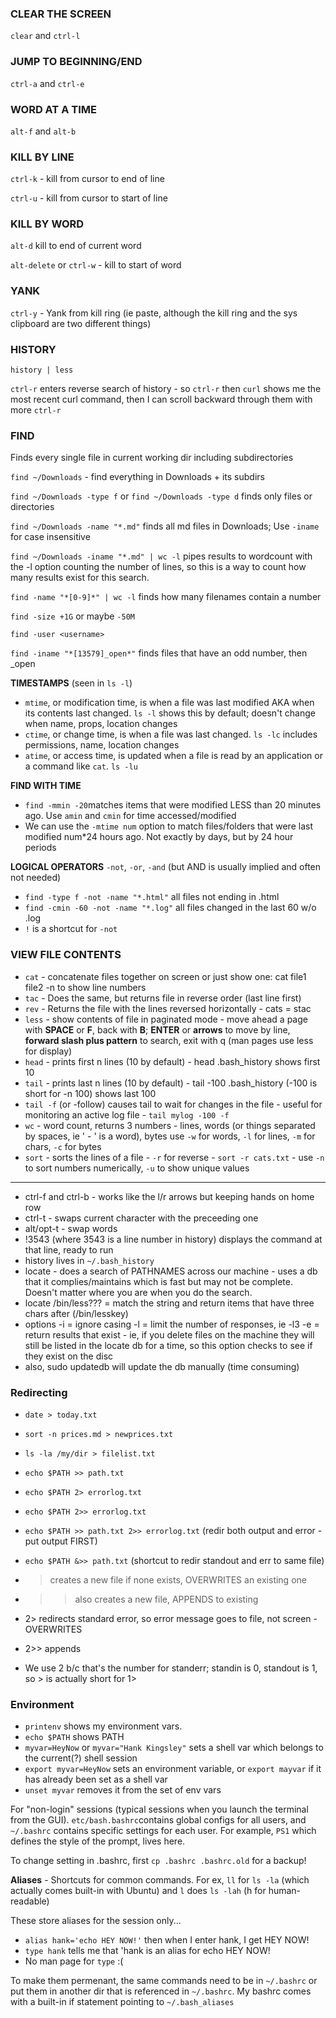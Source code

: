### CLEAR THE SCREEN

`clear` and `ctrl-l`

### JUMP TO BEGINNING/END

`ctrl-a` and `ctrl-e`

### WORD AT A TIME

`alt-f` and `alt-b`

### KILL BY LINE

`ctrl-k` - kill from cursor to end of line

`ctrl-u` - kill from cursor to start of line

### KILL BY WORD

`alt-d` kill to end of current word

`alt-delete` or `ctrl-w` - kill to start of word

### YANK

`ctrl-y` - Yank from kill ring (ie paste, although the kill ring and the sys clipboard are two different things)

### HISTORY

`history | less`

`ctrl-r` enters reverse search of history - so `ctrl-r` then `curl` shows me the most recent curl command, then I can scroll backward through them with more `ctrl-r`

### FIND

Finds every single file in current working dir including subdirectories

`find ~/Downloads` - find everything in Downloads + its subdirs

`find ~/Downloads -type f` or `find ~/Downloads -type d` finds only files or directories

`find ~/Downloads -name "*.md"` finds all md files in Downloads; Use `-iname` for case insensitive

`find ~/Downloads -iname "*.md" | wc -l` pipes results to wordcount with the -l option counting the number of lines, so this is a way to count how many results exist for this search.

`find -name "*[0-9]*" | wc -l` finds how many filenames contain a number

`find -size +1G` or maybe `-50M`

`find -user <username>`

`find -iname "*[13579]_open*"` finds files that have an odd number, then \_open

**TIMESTAMPS** (seen in `ls -l`)

- `mtime`, or modification time, is when a file was last modified AKA when its contents last changed. `ls -l` shows this by default; doesn't change when name, props, location changes
- `ctime`, or change time, is when a file was last changed. `ls -lc` includes permissions, name, location changes
- `atime`, or access time, is updated when a file is read by an application or a command like `cat`. `ls -lu`

**FIND WITH TIME**

- `find -mmin -20`matches items that were modified LESS than 20 minutes ago. Use `amin` and `cmin` for time accessed/modified
- We can use the `-mtime num` option to match files/folders that were last modified num\*24 hours ago. Not exactly by days, but by 24 hour periods

**LOGICAL OPERATORS** `-not`, `-or`, `-and` (but AND is usually implied and often not needed)

- `find -type f -not -name "*.html"` all files not ending in .html
- `find -cmin -60 -not -name "*.log"` all files changed in the last 60 w/o .log
- `!` is a shortcut for `-not`

### VIEW FILE CONTENTS

- `cat` - concatenate files together on screen or just show one: cat file1 file2 -n to show line numbers
- `tac` - Does the same, but returns file in reverse order (last line first)
- `rev` - Returns the file with the lines reversed horizontally - cats = stac
- `less` - show contents of file in paginated mode - move ahead a page with **SPACE** or **F**, back with **B**; **ENTER** or **arrows** to move by line, **forward slash plus pattern** to search, exit with q (man pages use less for display)
- `head` - prints first n lines (10 by default) - head .bash_history shows first 10
- `tail` - prints last n lines (10 by default) - tail -100 .bash_history (-100 is short for -n 100) shows last 100
- `tail -f` (or -follow) causes tail to wait for changes in the file - useful for monitoring an active log file - `tail mylog -100 -f`
- `wc` - word count, returns 3 numbers - lines, words (or things separated by spaces, ie ' - ' is a word), bytes use `-w` for words, `-l` for lines, `-m` for chars, `-c` for bytes
- `sort` - sorts the lines of a file - `-r` for reverse - `sort -r cats.txt` - use `-n` to sort numbers numerically, `-u` to show unique values

---

- ctrl-f and ctrl-b - works like the l/r arrows but keeping hands on home row
- ctrl-t - swaps current character with the preceeding one
- alt/opt-t - swap words
- !3543 (where 3543 is a line number in history) displays the command at that line, ready to run
- history lives in `~/.bash_history`
- locate - does a search of PATHNAMES across our machine - uses a db that it complies/maintains which is fast but may not be complete. Doesn't matter where you are when you do the search.
- locate /bin/less??? = match the string and return items that have three chars after (/bin/lesskey)
- options -i = ignore casing -l = limit the number of responses, ie -l3 -e = return results that exist - ie, if you delete files on the machine they will still be listed in the locate db for a time, so this option checks to see if they exist on the disc
- also, sudo updatedb will update the db manually (time consuming)

### Redirecting

- `date > today.txt`
- `sort -n prices.md > newprices.txt`
- `ls -la /my/dir > filelist.txt`
- `echo $PATH >> path.txt`
- `echo $PATH 2> errorlog.txt`
- `echo $PATH 2>> errorlog.txt`
- `echo $PATH >> path.txt 2>> errorlog.txt` (redir both output and error - put output FIRST)
- `echo $PATH &>> path.txt` (shortcut to redir standout and err to same file)

- > creates a new file if none exists, OVERWRITES an existing one
- > > also creates a new file, APPENDS to existing
- 2> redirects standard error, so error message goes to file, not screen - OVERWRITES
- 2>> appends
- We use 2 b/c that's the number for standerr; standin is 0, standout is 1, so > is actually short for 1>

### Environment

- `printenv` shows my environment vars.
- `echo $PATH` shows PATH
- `myvar=HeyNow` or `myvar="Hank Kingsley"` sets a shell var which belongs to the current(?) shell session
- `export myvar=HeyNow` sets an environment variable, or `export mayvar` if it has already been set as a shell var
- `unset myvar` removes it from the set of env vars

For "non-login" sessions (typical sessions when you launch the terminal from the GUI). `etc/bash.bashrc`contains global configs for all users, and `~/.bashrc` contains specific settings for each user. For example, `PS1` which defines the style of the prompt, lives here.

To change setting in .bashrc, first `cp .bashrc .bashrc.old` for a backup!

**Aliases** - Shortcuts for common commands. For ex, `ll` for `ls -la` (which actually comes built-in with Ubuntu) and `l` does `ls -lah` (h for human-readable)

These store aliases for the session only...

- `alias hank='echo HEY NOW!'` then when I enter hank, I get HEY NOW!
- `type hank` tells me that 'hank is an alias for echo HEY NOW!
- No man page for `type` :(

To make them permenant, the same commands need to be in `~/.bashrc` or put them in another dir that is referenced in `~/.bashrc`. My bashrc comes with a built-in if statement pointing to `~/.bash_aliases`
